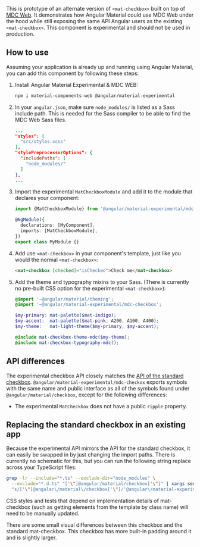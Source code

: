 This is prototype of an alternate version of `<mat-checkbox>` built on top of
[MDC Web](https://github.com/material-components/material-components-web). It demonstrates how
Angular Material could use MDC Web under the hood while still exposing the same API Angular users as
the existing `<mat-checkbox>`. This component is experimental and should not be used in production.

## How to use
Assuming your application is already up and running using Angular Material, you can add this
component by following these steps:

1. Install Angular Material Experimental & MDC WEB: 

   ```bash
   npm i material-components-web @angular/material-experimental
   ```
   
2. In your `angular.json`, make sure `node_modules/` is listed as a Sass include path. This is
   needed for the Sass compiler to be able to find the MDC Web Sass files.
  
   ```json
   ...
   "styles": [
     "src/styles.scss"
   ],
   "stylePreprocessorOptions": {
     "includePaths": [
       "node_modules/"
     ]
   },
   ...
   ```

3. Import the experimental `MatCheckboxModule` and add it to the module that declares your
   component:

   ```ts
   import {MatCheckboxModule} from '@angular/material-experimental/mdc-checkbox';
   
   @NgModule({
     declarations: [MyComponent],
     imports: [MatCheckboxModule],
   })
   export class MyModule {}
   ```
   
4. Add use `<mat-checkbox>` in your component's template, just like you would the normal
   `<mat-checkbox>`:

   ```html
   <mat-checkbox [checked]="isChecked">Check me</mat-checkbox>
   ```
   
5. Add the theme and typography mixins to your Sass. (There is currently no pre-built CSS option for
   the experimental `<mat-checkbox>`):
   
   ```scss
   @import '~@angular/material/theming';
   @import '~@angular/material-experimental/mdc-checkbox';

   $my-primary: mat-palette($mat-indigo);
   $my-accent:  mat-palette($mat-pink, A200, A100, A400);
   $my-theme:   mat-light-theme($my-primary, $my-accent);

   @include mat-checkbox-theme-mdc($my-theme);
   @include mat-checkbox-typography-mdc();
   ```

## API differences
The experimental checkbox API closely matches the
[API of the standard checkbox](https://material.angular.io/components/checkbox/api).
`@angular/material-experimental/mdc-checkox` exports symbols with the same name and public interface
as all of the symbols found under `@angular/material/checkbox`, except for the following
differences:

* The experimental `MatCheckbox` does not have a public `ripple` property.

## Replacing the standard checkbox in an existing app
Because the experimental API mirrors the API for the standard checkbox, it can easily be swapped in
by just changing the import paths. There is currently no schematic for this, but you can run the
following string replace across your TypeScript files:

```bash
grep -lr --include="*.ts" --exclude-dir="node_modules" \
  --exclude="*.d.ts" "['\"]@angular/material/checkbox['\"]" | xargs sed -i \
  "s/['\"]@angular\/material\/checkbox['\"]/'@angular\/material-experimental\/mdc-checkbox'/g"
```

CSS styles and tests that depend on implementation details of mat-checkbox (such as getting elements
from the template by class name) will need to be manually updated.

There are some small visual differences between this checkbox and the standard mat-checkbox. This
checkbox has more built-in padding around it and is slightly larger.
